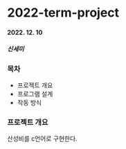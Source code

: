 # 2022-term-project

#### 2022. 12. 10 
##### 신세미


### 목차

* 프로젝트 개요
* 프로그램 설계
* 작동 방식




### 프로젝트 개요

산성비를 c언어로 구현한다.
